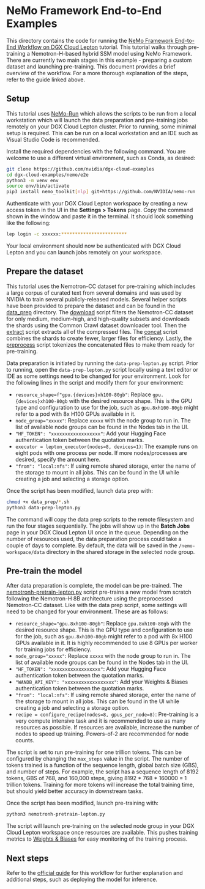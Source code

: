 # NeMo Framework End-to-End Examples
This directory contains the code for running the [NeMo Framework End-to-End Workflow on DGX Cloud Lepton](https://docs.nvidia.com/dgx-cloud/lepton/examples/batch-job/nemo-fw-e2e-guide/) tutorial. This tutorial walks through pre-training a Nemotron-H-based hybrid SSM model using NeMo Framework. There are currently two main stages in this example - preparing a custom dataset and launching pre-training. This document provides a brief overview of the workflow. For a more thorough explanation of the steps, refer to the guide linked above.

## Setup
This tutorial uses [NeMo-Run](https://github.com/nvidia-nemo/run) which allows the scripts to be run from a local workstation which will launch the data preparation and pre-training jobs remotely on your DGX Cloud Lepton cluster. Prior to running, some minimal setup is required. This can be run on a local workstation and an IDE such as Visual Studio Code is recommended.

Install the required dependencies with the following command. You are welcome to use a different virtual environment, such as Conda, as desired:

```bash
git clone https://github.com/nvidia/dgx-cloud-examples
cd dgx-cloud-examples/nemo/e2e
python3 -m venv env
source env/bin/activate
pip3 install nemo_toolkit[nlp] git+https://github.com/NVIDIA/nemo-run
```

Authenticate with your DGX Cloud Lepton workspace by creating a new access token in the UI in the **Settings > Tokens** page. Copy the command shown in the window and paste it in the terminal. It should look something like the following:

```bash
lep login -c xxxxxx:************************
```

Your local environment should now be authenticated with DGX Cloud Lepton and you can launch jobs remotely on your workspace.

## Prepare the dataset
This tutorial uses the Nemotron-CC dataset for pre-training which includes a large corpus of curated text from several domains and was used by NVIDIA to train several publicly-released models. Several helper scripts have been provided to prepare the dataset and can be found in the [data_prep](data_prep/) directory. The [download](data_prep/download.sh) script filters the Nemotron-CC dataset for only medium, medium-high, and high-quality subsets and downloads the shards using the Common Crawl dataset downloader tool. Then the [extract](data_prep/extract.py) script extracts all of the compressed files. The [concat](data_prep/concat.sh) script combines the shards to create fewer, larger files for efficiency. Lastly, the [preprocess](data_prep/preprocess.py) script tokenizes the concatenated files to make them ready for pre-training.

Data preparation is initiated by running the `data-prep-lepton.py` script. Prior to running, open the `data-prep-lepton.py` script locally using a text editor or IDE as some settings need to be changed for your environment. Look for the following lines in the script and modify them for your environment:

* `resource_shape=f"gpu.{devices}xh100-80gb"`: Replace `gpu.{devices}xh100-80gb` with the desired resource shape. This is the GPU type and configuration to use for the job, such as `gpu.8xh100-80gb` might refer to a pod with 8x H100 GPUs available in it.
* `node_group="xxxxx"`: Replace `xxxxx` with the node group to run in. The list of available node groups can be found in the Nodes tab in the UI.
* `"HF_TOKEN": "xxxxxxxxxxxxxxxxxx"`: Add your Hugging Face authentication token between the quotation marks.
* `executor = lepton_executor(nodes=8, devices=1)`: The example runs on eight pods with one process per node. If more nodes/processes are desired, specify the amount here.
* `"from": "local:nfs"`: If using remote shared storage, enter the name of the storage to mount in all jobs. This can be found in the UI while creating a job and selecting a storage option.

Once the script has been modified, launch data prep with:

```bash
chmod +x data_prep/*.sh
python3 data-prep-lepton.py
```

The command will copy the data prep scripts to the remote filesystem and run the four stages sequentially. The jobs will show up in the **Batch Jobs** page in your DGX Cloud Lepton UI once in the queue. Depending on the number of resources used, the data preparation process could take a couple of days to complete. By default, the data will be saved in the `/nemo-workspace/data` directory in the shared storage in the selected node group.

## Pre-train the model
After data preparation is complete, the model can be pre-trained. The [nemotronh-pretrain-lepton.py](nemotronh-pretrain-lepton.py) script pre-trains a new model from scratch following the Nemotron-H 8B architecture using the preprocessed Nemotron-CC dataset. Like with the data prep script, some settings will need to be changed for your environment. These are as follows:

* `resource_shape="gpu.8xh100-80gb"`: Replace `gpu.8xh100-80gb` with the desired resource shape. This is the GPU type and configuration to use for the job, such as `gpu.8xh100-80gb` might refer to a pod with 8x H100 GPUs available in it. It is highly recommended to use 8 GPUs per worker for training jobs for efficiency.
* `node_group="xxxxx"`: Replace `xxxxx` with the node group to run in. The list of available node groups can be found in the Nodes tab in the UI.
* `"HF_TOKEN": "xxxxxxxxxxxxxxxxxx"`: Add your Hugging Face authentication token between the quotation marks.
* `"WANDB_API_KEY": "xxxxxxxxxxxxxxxxxx"`: Add your Weights & Biases authentication token between the quotation marks.
* `"from": "local:nfs"`: If using remote shared storage, enter the name of the storage to mount in all jobs. This can be found in the UI while creating a job and selecting a storage option.
* `recipe = configure_recipe(nodes=8, gpus_per_node=8)`: Pre-training is a very compute intensive task and it is recommended to use as many resources as possible. If resources are available, increase the number of nodes to speed up training. Powers-of-2 are recommended for node counts.

The script is set to run pre-training for one trillion tokens. This can be configured by changing the `max_steps` value in the script. The number of tokens trained is a function of the sequence length, global batch size (GBS), and number of steps. For example, the script has a sequence length of 8192 tokens, GBS of 768, and 160,000 steps, giving 8192 * 768 * 160000 = 1 trillion tokens. Training for more tokens will increase the total training time, but should yield better accuracy in downstream tasks.

Once the script has been modified, launch pre-training with:

```bash
python3 nemotronh-pretrain-lepton.py
```

The script will launch pre-training on the selected node group in your DGX Cloud Lepton workspace once resources are available. This pushes training metrics to [Weights & Biases](https://wandb.ai) for easy monitoring of the training process.

## Next steps
Refer to the [official guide](https://docs.nvidia.com/dgx-cloud/lepton/examples/batch-job/nemo-fw-e2e-guide/) for this workflow for further explanation and additional steps, such as deploying the model for inference.

